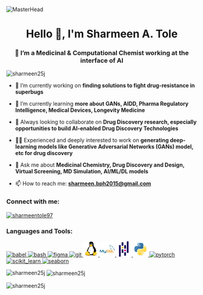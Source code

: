 ![MasterHead](https://scitechdaily.com/images/AI-Technology-Creation-Concept.gif)

<h1 align="center">Hello 👋, I'm Sharmeen A. Tole</h1>
<h3 align="center">🔭 I’m a Medicinal & Computational Chemist working at the interface of AI</h3>

<p align="left"> <img src="https://komarev.com/ghpvc/?username=sharmeen25j&label=Profile%20views&color=0e75b6&style=flat" alt="sharmeen25j" /> </p>

- 🔭 I’m currently working on **finding solutions to fight drug-resistance in superbugs**

- 🌱 I’m currently learning **more about GANs, AIDD, Pharma Regulatory Intelligence, Medical Devices, Longevity Medicine**

- 💞️ Always looking to collaborate on **Drug Discovery research, especially opportunities to build AI-enabled Drug Discovery Technologies**

- 👨‍💻 Experienced and deeply interested to work on **generating deep-learning models like Generative Adversarial Networks (GANs) model, etc for drug discovery**

- 💬 Ask me about **Medicinal Chemistry, Drug Discovery and Design, Virtual Screening, MD Simulation, AI/ML/DL models**

- 📫 How to reach me: **sharmeen.bph2015@gmail.com**

<h3 align="left">Connect with me:</h3>
<p align="left">
<a href="https://linkedin.com/in/sharmeentole97" target="blank"><img align="center" src="https://raw.githubusercontent.com/rahuldkjain/github-profile-readme-generator/master/src/images/icons/Social/linked-in-alt.svg" alt="sharmeentole97" height="30" width="40" /></a>
</p>

<h3 align="left">Languages and Tools:</h3>
<p align="left"> <a href="https://babeljs.io/" target="_blank" rel="noreferrer"> <img src="https://www.vectorlogo.zone/logos/babeljs/babeljs-icon.svg" alt="babel" width="40" height="40"/> </a> <a href="https://www.gnu.org/software/bash/" target="_blank" rel="noreferrer"> <img src="https://www.vectorlogo.zone/logos/gnu_bash/gnu_bash-icon.svg" alt="bash" width="40" height="40"/> </a> <a href="https://www.figma.com/" target="_blank" rel="noreferrer"> <img src="https://www.vectorlogo.zone/logos/figma/figma-icon.svg" alt="figma" width="40" height="40"/> </a> <a href="https://git-scm.com/" target="_blank" rel="noreferrer"> <img src="https://www.vectorlogo.zone/logos/git-scm/git-scm-icon.svg" alt="git" width="40" height="40"/> </a> <a href="https://www.linux.org/" target="_blank" rel="noreferrer"> <img src="https://raw.githubusercontent.com/devicons/devicon/master/icons/linux/linux-original.svg" alt="linux" width="40" height="40"/> </a> <a href="https://www.mysql.com/" target="_blank" rel="noreferrer"> <img src="https://raw.githubusercontent.com/devicons/devicon/master/icons/mysql/mysql-original-wordmark.svg" alt="mysql" width="40" height="40"/> </a> <a href="https://pandas.pydata.org/" target="_blank" rel="noreferrer"> <img src="https://raw.githubusercontent.com/devicons/devicon/2ae2a900d2f041da66e950e4d48052658d850630/icons/pandas/pandas-original.svg" alt="pandas" width="40" height="40"/> </a> <a href="https://www.python.org" target="_blank" rel="noreferrer"> <img src="https://raw.githubusercontent.com/devicons/devicon/master/icons/python/python-original.svg" alt="python" width="40" height="40"/> </a> <a href="https://pytorch.org/" target="_blank" rel="noreferrer"> <img src="https://www.vectorlogo.zone/logos/pytorch/pytorch-icon.svg" alt="pytorch" width="40" height="40"/> </a> <a href="https://scikit-learn.org/" target="_blank" rel="noreferrer"> <img src="https://upload.wikimedia.org/wikipedia/commons/0/05/Scikit_learn_logo_small.svg" alt="scikit_learn" width="40" height="40"/> </a> <a href="https://seaborn.pydata.org/" target="_blank" rel="noreferrer"> <img src="https://seaborn.pydata.org/_images/logo-mark-lightbg.svg" alt="seaborn" width="40" height="40"/> </a> </p>

<p><img align="left" src="https://github-readme-stats.vercel.app/api/top-langs?username=sharmeen25j&show_icons=true&locale=en&layout=compact" alt="sharmeen25j" /></p>

<p>&nbsp;<img align="center" src="https://github-readme-stats.vercel.app/api?username=sharmeen25j&show_icons=true&locale=en" alt="sharmeen25j" /></p>

<p><img align="center" src="https://github-readme-streak-stats.herokuapp.com/?user=sharmeen25j&" alt="sharmeen25j" /></p>
